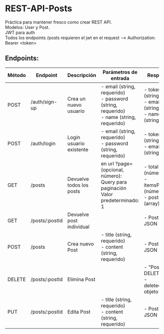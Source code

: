 # REST-API-Posts

Práctica para mantener fresco como crear REST API.  
Modelos: User y Post.  
JWT para auth  
Todos los endpoints /posts requieren el jwt en el request --> Authorization: Bearer \<token\>


## Endpoints:
|Método | Endpoint          | Descripción            | Parámetros de entrada                                                                          | Respuesta  |
|------|--------------------|-------------------------|-------------------------------------------------------------------------------------------------|-------------------------------------------------------------|
|POST| /auth/sign-up | Crea un nuevo usuario   | - email (string, requerido) <br> - password (string, requerido) <br> - name (string, requerido) | - token (string) <br> - email (string) <br> - name (string) |
|POST| /auth/login   | Login usuario existente | - email (string, requerido) <br> - password (string, requerido)                                 | - token (string) <br> - email (string)                      |
|GET| /posts         | Devuelve todos los posts| en url ?page= (opcional, número): <br> Query para paginación<br>Valor predeterminado: 1         | - totalItems (número) <br> - itemsPerPage (número) <br> - posts (array) |
|GET| /posts/:postId | Devuelve post individual |                                                                                                | - Post: objeto JSON  |
|POST| /posts        | Crea nuevo Post | - title (string, requerido) <br> - content (string, requerido)                                          | - Post: objeto JSON  |
|DELETE| /posts/:postId | Elimina Post |                                                                                                         | - "Post DELETED" <br> - deletedPost: objeto JSON |
|PUT| /posts/:postId | Edita Post |    - title (string, requerido)<br> - content (string, requerido)                                             | - Post: objeto JSON   |

